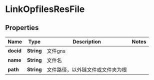 # LinkOpfilesResFile

## Properties
Name | Type | Description | Notes
------------ | ------------- | ------------- | -------------
**docid** | **String** | 文件gns | 
**name** | **String** | 文件名 | 
**path** | **String** | 文件路径，以外链文件或文件夹为根 | 
